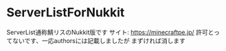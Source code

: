 # ServerListForNukkit
ServerList通称鯖リスのNukkit版です
サイト: https://minecraftpe.jp/
許可とってないです、一応authorsには記載しましたが
まずければ消します
